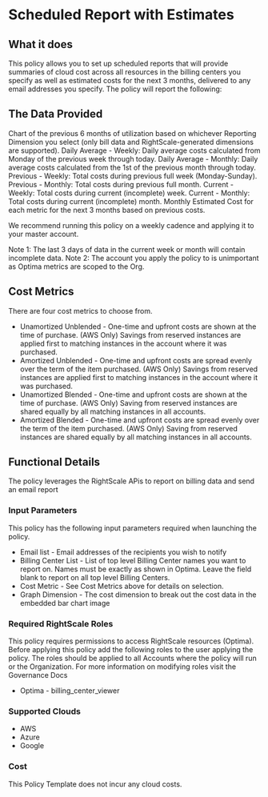 # Scheduled Report with Estimates

## What it does

This policy allows you to set up scheduled reports that will provide summaries of cloud cost across all resources in the billing centers you specify as well as estimated costs for the next 3 months, delivered to any email addresses you specify. The policy will report the following:

## The Data Provided

Chart of the previous 6 months of utilization based on whichever Reporting Dimension you select (only bill data and RightScale-generated dimensions are supported).
Daily Average - Weekly: Daily average costs calculated from Monday of the previous week through today. Daily Average - Monthly: Daily average costs calculated from the 1st of the previous month through today. Previous - Weekly: Total costs during previous full week (Monday-Sunday).
Previous - Monthly: Total costs during previous full month.
Current - Weekly: Total costs during current (incomplete) week.
Current - Monthly: Total costs during current (incomplete) month.
Monthly Estimated Cost for each metric for the next 3 months based on previous costs.

We recommend running this policy on a weekly cadence and applying it to your master account.

Note 1: The last 3 days of data in the current week or month will contain incomplete data.
Note 2: The account you apply the policy to is unimportant as Optima metrics are scoped to the Org.

## Cost Metrics

There are four cost metrics to choose from.

- Unamortized Unblended - One-time and upfront costs are shown at the time of purchase. (AWS Only) Savings from reserved instances are applied first to matching instances in the account where it was purchased.
- Amortized Unblended - One-time and upfront costs are spread evenly over the term of the item purchased. (AWS Only) Savings from reserved instances are applied first to matching instances in the account where it was purchased.
- Unamortized Blended - One-time and upfront costs are shown at the time of purchase. (AWS Only) Saving from reserved instances are shared equally by all matching instances in all accounts.
- Amortized Blended - One-time and upfront costs are spread evenly over the term of the item purchased. (AWS Only) Saving from reserved instances are shared equally by all matching instances in all accounts.



## Functional Details

The policy leverages the RightScale APis to report on billing data and send an email report

### Input Parameters

This policy has the following input parameters required when launching the policy.

- Email list - Email addresses of the recipients you wish to notify
- Billing Center List - List of top level Billing Center names you want to report on. Names must be exactly as shown in Optima. Leave the field blank to report on all top level Billing Centers.
- Cost Metric - See Cost Metrics above for details on selection.
- Graph Dimension - The cost dimension to break out the cost data in the embedded bar chart image


### Required RightScale Roles

This policy requires permissions to access RightScale resources (Optima). Before applying this policy add the following roles to the user applying the policy. The roles should be applied to all Accounts where the policy will run or the Organization. For more information on modifying roles visit the Governance Docs

- Optima - billing_center_viewer

### Supported Clouds

- AWS
- Azure
- Google

### Cost

This Policy Template does not incur any cloud costs.
